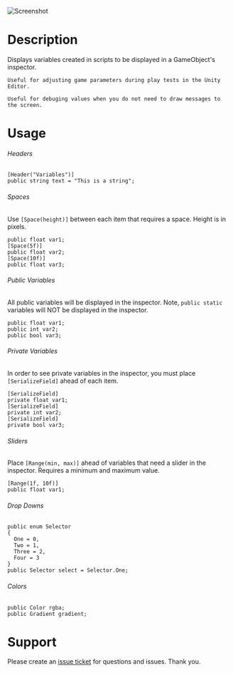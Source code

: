 ![Screenshot](https://github.com/jasonrwalters/Unity_CustomInspector/blob/master/screenshot.PNG)

# Description
Displays variables created in scripts to be displayed in a GameObject's inspector.

```
Useful for adjusting game parameters during play tests in the Unity Editor.
```

```
Useful for debuging values when you do not need to draw messages to the screen.
```


# Usage

###### Headers
```
[Header("Variables")]
public string text = "This is a string";
```


###### Spaces
Use `[Space(height)]` between each item that requires a space.  Height is in pixels.
```
public float var1; 
[Space(5f)] 
public float var2;
[Space(10f)]
public float var3;
```


###### Public Variables
All public variables will be displayed in the inspector.  Note, `public static` variables will NOT be displayed in the inspector.
```
public float var1;
public int var2;
public bool var3;
```


###### Private Variables
In order to see private variables in the inspector, you must place `[SerializeField]` ahead of each item.
```
[SerializeField] 
private float var1; 
[SerializeField] 
private int var2; 
[SerializeField] 
private bool var3;
```


###### Sliders
Place `[Range(min, max)]` ahead of variables that need a slider in the inspector.  Requires a minimum and maximum value.
```
[Range(1f, 10f)] 
public float var1; 
```


###### Drop Downs
```
public enum Selector 
{ 
  One = 0, 
  Two = 1, 
  Three = 2, 
  Four = 3 
}
public Selector select = Selector.One;
```


###### Colors
```
public Color rgba;
public Gradient gradient;
```

# Support
Please create an [issue ticket](https://github.com/jasonrwalters/Unity_CustomInspector/issues) for questions and issues. Thank you.
